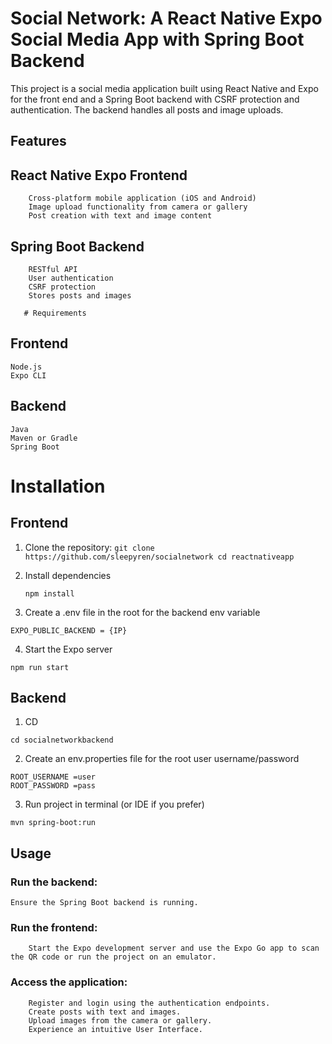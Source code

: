 # Social Network: A React Native Expo Social Media App with Spring Boot Backend

This project is a social media application built using React Native and Expo for the front end and a Spring Boot backend with CSRF protection and authentication. The backend handles all posts and image uploads.


## Features

## React Native Expo Frontend
        Cross-platform mobile application (iOS and Android)
        Image upload functionality from camera or gallery
        Post creation with text and image content

## Spring Boot Backend
        RESTful API
        User authentication
        CSRF protection
        Stores posts and images

       # Requirements
## Frontend

    Node.js
    Expo CLI

## Backend

    Java
    Maven or Gradle
    Spring Boot

# Installation
## Frontend

1.    Clone the repository:
    ```
    git clone https://github.com/sleepyren/socialnetwork
    cd reactnativeapp
    ```
    
2. Install dependencies
    ```
    npm install
    ```
3. Create a .env file in the root for the backend env variable
```
EXPO_PUBLIC_BACKEND = {IP}
```

4. Start the Expo server
```
npm run start
```

## Backend

1. CD
```
cd socialnetworkbackend
```

2. Create an env.properties file for the root user username/password

```
ROOT_USERNAME =user
ROOT_PASSWORD =pass
```

3. Run project in terminal (or IDE if you prefer)
```
mvn spring-boot:run
```

## Usage

### Run the backend:
    Ensure the Spring Boot backend is running.

###    Run the frontend:
        Start the Expo development server and use the Expo Go app to scan the QR code or run the project on an emulator.

### Access the application:
        Register and login using the authentication endpoints.
        Create posts with text and images.
        Upload images from the camera or gallery.
        Experience an intuitive User Interface.



